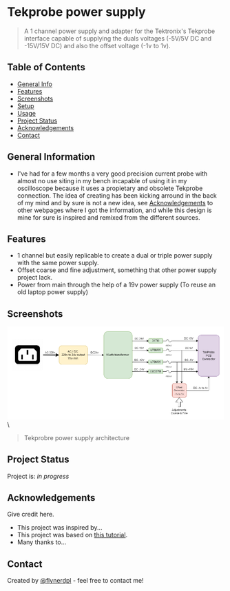 <!-- https://github.com/ritaly/README-cheatsheet/blob/master/README.md -->




# Tekprobe power supply
> A 1 channel power supply and adapter for the Tektronix's Tekprobe interface capable of supplying the duals voltages (-5V/5V DC and -15V/15V DC) and also the offset voltage (-1v to 1v). 

## Table of Contents
* [General Info](#general-information)
* [Features](#features)
* [Screenshots](#screenshots)
* [Setup](#setup)
* [Usage](#usage)
* [Project Status](#project-status)
* [Acknowledgements](#acknowledgements)
* [Contact](#contact)

## General Information
- I've had for a few months a very good precision current probe with almost no use siting in my bench incapable of using it in my oscilloscope because it uses a propietary and obsolete Tekprobe connection. The idea of creating has been kicking arround in the back of my mind and by sure is not a new idea, see [Acknowledgements](#acknowledgements) to other webpages where I got the information, and while this design is mine for sure is inspired and remixed from the different sources.

## Features
- 1 channel but easily replicable to create a dual or triple power supply with the same power supply.
- Offset coarse and fine adjustment, something that other power supply project lack.
- Power from main through the help of a 19v power supply (To reuse an old laptop power supply)
  

## Screenshots
![Power Supply architecture](./img/tekprobe_architecture.png)\
> Tekprobre power supply architecture
<!-- If you have screenshots you'd like to share, include them here. -->

## Project Status
Project is: _in progress_ 

## Acknowledgements
Give credit here.
- This project was inspired by...
- This project was based on [this tutorial](https://www.example.com).
- Many thanks to...

## Contact
Created by [@flynerdpl](https://www.flynerd.pl/) - feel free to contact me!


<!--
## Table of Contents
* [General Info](#general-information)
* [Technologies Used](#technologies-used)
* [Features](#features)
* [Screenshots](#screenshots)
* [Setup](#setup)
* [Usage](#usage)
* [Project Status](#project-status)
* [Room for Improvement](#room-for-improvement)
* [Acknowledgements](#acknowledgements)
* [Contact](#contact)
<!-- * [License](#license) -->
<!--

## General Information
- Provide general information about your project here.
- What problem does it (intend to) solve?
- What is the purpose of your project?
- Why did you undertake it?
<!-- You don't have to answer all the questions - just the ones relevant to your project. -->

<!--
## Technologies Used
- Tech 1 - version 1.0
- Tech 2 - version 2.0
- Tech 3 - version 3.0


## Features
List the ready features here:
- Awesome feature 1
- Awesome feature 2
- Awesome feature 3


## Screenshots
![Example screenshot](./img/screenshot.png)
<!-- If you have screenshots you'd like to share, include them here. -->

<!--
## Setup
What are the project requirements/dependencies? Where are they listed? A requirements.txt or a Pipfile.lock file perhaps? Where is it located?

Proceed to describe how to install / setup one's local environment / get started with the project.


## Usage
How does one go about using it?
Provide various use cases and code examples here.

`write-your-code-here`


## Project Status
Project is: _in progress_ / _complete_ / _no longer being worked on_. If you are no longer working on it, provide reasons why.


## Room for Improvement
Include areas you believe need improvement / could be improved. Also add TODOs for future development.

Room for improvement:
- Improvement to be done 1
- Improvement to be done 2

To do:
- Feature to be added 1
- Feature to be added 2


## Acknowledgements
Give credit here.
- This project was inspired by...
- This project was based on [this tutorial](https://www.example.com).
- Many thanks to...


## Contact
Created by [@flynerdpl](https://www.flynerd.pl/) - feel free to contact me!


<!-- Optional -->
<!-- ## License -->
<!-- This project is open source and available under the [... License](). -->

<!-- You don't have to include all sections - just the one's relevant to your project -->
